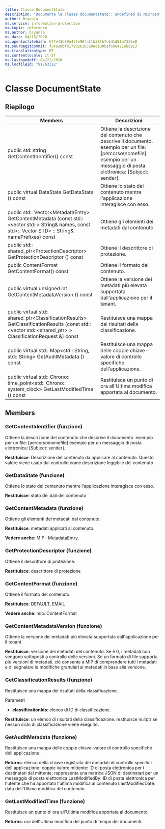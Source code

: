 ```yaml
---
title: Classe DocumentState
description: 'Documenta la classe documentstate:: undefined di Microsoft Information Protection (MIP) SDK.'
author: BryanLa
ms.service: information-protection
ms.topic: reference
ms.author: bryanla
ms.date: 04/16/2020
ms.openlocfilehash: 674e43b89a43fe90fa1fb38fb7c6d1d51a7326e0
ms.sourcegitcommit: f54920bf017902616589aca30baf6b64216b6913
ms.translationtype: MT
ms.contentlocale: it-IT
ms.lasthandoff: 04/22/2020
ms.locfileid: "81763322"
---
```

# <a name="class-documentstate"></a>Classe DocumentState 
  
## <a name="summary"></a>Riepilogo
 Members                        | Descrizioni                                
--------------------------------|---------------------------------------------
public std::string GetContentIdentifier() const  |  Ottiene la descrizione del contenuto che descrive il documento. esempio per un file: [percorso\nomefile] esempio per un messaggio di posta elettronica: [Subject: sender].
public virtual DataState GetDataState () const  |  Ottiene lo stato del contenuto mentre l'applicazione interagisce con esso.
public std:: Vector\<MetadataEntry\> GetContentMetadata (const std::\<vector std::\> String& names, const std\<:: Vector STD\> :: String& namePrefixes) const  |  Ottiene gli elementi dei metadati dal contenuto.
public std:: shared_ptr\<ProtectionDescriptor\> GetProtectionDescriptor () const  |  Ottiene il descrittore di protezione.
public ContentFormat GetContentFormat() const  |  Ottiene il formato del contenuto.
public virtual unsigned int GetContentMetadataVersion () const  |  Ottiene la versione dei metadati più elevata supportata dall'applicazione per il tenant.
public virtual std:: shared_ptr\<ClassificationResults\> GetClassificationResults (const std::\<vector std::\<shared_ptr\> \> ClassificationRequest &) const  |  Restituisce una mappa dei risultati della classificazione.
public virtual std:: Map\<std:: String, std:: String\> GetAuditMetadata () const  |  Restituisce una mappa delle coppie chiave-valore di controllo specifiche dell'applicazione.
public virtual std:: Chrono:: time_point\<std:: Chrono:: system_clock\> GetLastModifiedTime () const  |  Restituisce un punto di ora all'Ultima modifica apportata al documento.
  
## <a name="members"></a>Members
  
### <a name="getcontentidentifier-function"></a>GetContentIdentifier (funzione)
Ottiene la descrizione del contenuto che descrive il documento. esempio per un file: [percorso\nomefile] esempio per un messaggio di posta elettronica: [Subject: sender].

  
**Restituisce**: Descrizione del contenuto da applicare al contenuto.
Questo valore viene usato dal controllo come descrizione leggibile del contenuto
  
### <a name="getdatastate-function"></a>GetDataState (funzione)
Ottiene lo stato del contenuto mentre l'applicazione interagisce con esso.

  
**Restituisce**: stato dei dati del contenuto
  
### <a name="getcontentmetadata-function"></a>GetContentMetadata (funzione)
Ottiene gli elementi dei metadati dal contenuto.

  
**Restituisce**: metadati applicati al contenuto. 
  
**Vedere anche**: MIP:: MetadataEntry.
  
### <a name="getprotectiondescriptor-function"></a>GetProtectionDescriptor (funzione)
Ottiene il descrittore di protezione.

  
**Restituisce**: descrittore di protezione
  
### <a name="getcontentformat-function"></a>GetContentFormat (funzione)
Ottiene il formato del contenuto.

  
**Restituisce**: DEFAULT, EMAIL 
  
**Vedere anche**: mip::ContentFormat
  
### <a name="getcontentmetadataversion-function"></a>GetContentMetadataVersion (funzione)
Ottiene la versione dei metadati più elevata supportata dall'applicazione per il tenant.

  
**Restituisce**: versione dei metadati del contenuto. Se è 0, i metadati non vengono sottoposti a controllo delle versioni. Se un formato di file supporta più versioni di metadati, ciò consente a MIP di comprendere tutti i metadati e di segnalare le modifiche granulari ai metadati in base alla versione.
  
### <a name="getclassificationresults-function"></a>GetClassificationResults (funzione)
Restituisce una mappa dei risultati della classificazione.

Parametri  
* **classificationIds**: elenco di ID di classificazione. 



  
**Restituisce**: un elenco di risultati della classificazione. restituisce nullptr se nessun ciclo di classificazione viene eseguito.
  
### <a name="getauditmetadata-function"></a>GetAuditMetadata (funzione)
Restituisce una mappa delle coppie chiave-valore di controllo specifiche dell'applicazione.

  
**Returns**: elenco della chiave registrata dei metadati di controllo specifici dell'applicazione: coppie valore mittente: ID di posta elettronica per i destinatari del mittente: rappresenta una matrice JSON di destinatari per un messaggio di posta elettronica LastModifiedBy: ID di posta elettronica per l'utente che ha apportato l'ultima modifica al contenuto LastModifiedDate: data dell'Ultima modifica del contenuto
  
### <a name="getlastmodifiedtime-function"></a>GetLastModifiedTime (funzione)
Restituisce un punto di ora all'Ultima modifica apportata al documento.

  
**Returns**: ora dell'Ultima modifica del punto di tempo dei documenti.